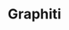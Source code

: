 ---
created: '2025-09-16T15:05:15.651575'
modified: '2025-09-17T17:33:23.125736'
ship_factor: 5
subtype: mcp-servers
tags: []
title: Graphiti
type: tool
version: 1
---